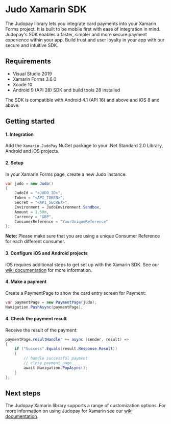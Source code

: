 # Judo Xamarin SDK

The Judopay library lets you integrate card payments into your Xamarin Forms project. It is built to be mobile first with ease of integration in mind. Judopay's SDK enables a faster, simpler and more secure payment experience within your app. Build trust and user loyalty in your app with our secure and intuitive SDK.

## Requirements
- Visual Studio 2019
- Xamarin Forms 3.6.0
- Xcode 10
- Android 9 (API 28) SDK and build tools 28 installed

The SDK is compatible with Android 4.1 (API 16) and above and iOS 8 and above.

## Getting started

#### 1. Integration

Add the `Xamarin.JudoPay` NuGet package to your .Net Standard 2.0 Library, Android and iOS projects.

#### 2. Setup

In your Xamarin Forms page, create a new Judo instance:

```csharp
var judo = new Judo()
{
    JudoId = "<JUDO_ID>",
    Token = "<API_TOKEN>",
    Secret = "<API_SECRET>",
    Environment = JudoEnvironment.Sandbox,
    Amount = 1.50m,
    Currency = "GBP",
    ConsumerReference = "YourUniqueReference"
};
```

__Note:__ Please make sure that you are using a unique Consumer Reference for each different consumer.

#### 3. Configure iOS and Android projects

iOS requires additional steps to get set up with the Xamarin SDK. See our [wiki documentation](https://github.com/JudoPay/Judo-Xamarin/wiki/Initializing-the-SDK) for more information.

#### 4. Make a payment

Create a PaymentPage to show the card entry screen for Payment:

```csharp
var paymentPage = new PaymentPage(judo);
Navigation.PushAsync(paymentPage);
```

#### 4. Check the payment result

Receive the result of the payment:

```csharp
paymentPage.resultHandler += async (sender, result) =>
{
    if ("Success".Equals(result.Response.Result))
    {
        // handle successful payment
        // close payment page
        await Navigation.PopAsync();
    }
};
```

## Next steps

The Judopay Xamarin library supports a range of customization options. For more information on using Judopay for Xamarin see our [wiki documentation](https://github.com/JudoPay/Judo-Xamarin/wiki).
